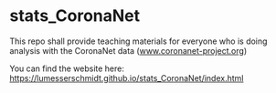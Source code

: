 # stats_CoronaNet
This repo shall provide teaching materials for everyone who is doing analysis with the CoronaNet data (www.coronanet-project.org)

You can find the website here: https://lumesserschmidt.github.io/stats_CoronaNet/index.html
